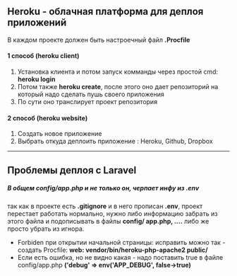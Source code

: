## Heroku - облачная платформа для деплоя приложений

В каждом проекте должен быть настроечный файл  **.Procfile**

#### 1 способ (heroku client)
1. Установка клиента и потом запуск комманды через простой cmd: **heroku login**
2. Потом также **heroku create**, после этого оно дает репозиторий на который надо сделать пушь своего приложения
3. По сути оно транслирует проект репозитория 

#### 2 способ (heroku website)
1. Создать новое приложение
2. Выбрать откуда деплоить приложение : Heroku, Github, Dropbox

---


## Проблемы деплоя с Laravel
##### В общем config/app.php и не только он, черпает инфу из .env
так как в проекте есть **.gitignore** и в него прописан **.env**, проект перестает работать нормально, нужно либо информацию забрать из этого файла и подописывать в файлы  **config/ app.php, ....** либо же просто убрать из игнора.
* Forbiden при открытии начальной страницы: исправить можно так - создать Procfile: **web: vendor/bin/heroku-php-apache2 public/**
* Если есть ошибка, но не видно какая - надо поставить true в файле config/app.php **('debug' => env('APP_DEBUG', false->true)**



